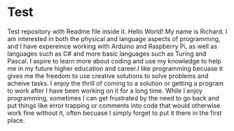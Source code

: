 # Test
Test repository with Readme file inside it.
Hello World! My name is Richard. I am interested in both the physical and language aspects of programming, and I have expereince working with Arduino and Raspberry Pi, as well as languages such as C# and more basic languages such as Turing and Pascal. I aspire to learn more about coding and use my knowledge to help me in my future higher education and career.I like programming becuase it gives me the freedom to use creative solutions to solve problems and acheive tasks. I enjoy the thrill of coming to a solution or getting a program to work after I have been working on it for a long time. While I enjoy programming, sometimes I can get frustrated by the need to go back and put things like error trapping or comments into code that would otherwise work fine without it, often becuase I simply forget to put it there in the first place.
